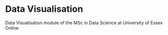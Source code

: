 # Data Visualisation
Data Visualisation module of the MSc in Data Science at University of Essex Online
